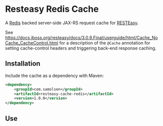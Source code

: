 # Resteasy Redis Cache

A [Redis](http://redis.io) backed server-side JAX-RS request cache for
[RESTEasy](http://resteasy.jboss.org).

See <https://docs.jboss.org/resteasy/docs/3.0.9.Final/userguide/html/Cache_NoCache_CacheControl.html>
for a description of the `@Cache` annotation for setting cache-control
headers and triggering back-end response caching.

## Installation

Include the cache as a dependency with Maven:

```xml
<dependency>
    <groupId>com.samolsen</groupId>
    <artifactId>resteasy-cache-redis</artifactId>
    <version>1.0.0</version>
</dependency>
```

## Use

